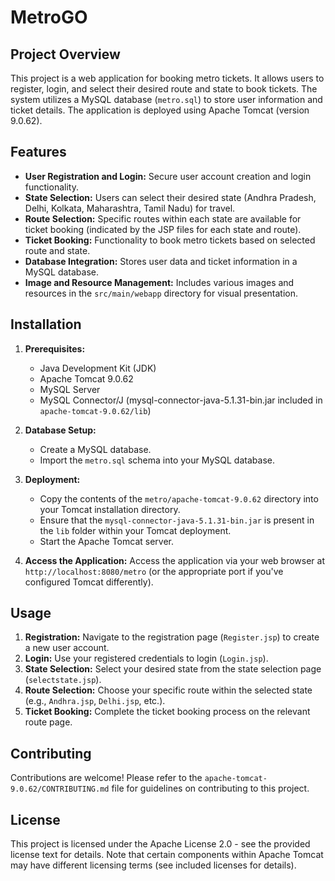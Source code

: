 # MetroGO

## Project Overview

This project is a web application for booking metro tickets.  It allows users to register, login, and select their desired route and state to book tickets. The system utilizes a MySQL database (`metro.sql`) to store user information and ticket details.  The application is deployed using Apache Tomcat (version 9.0.62).

## Features

* **User Registration and Login:** Secure user account creation and login functionality.
* **State Selection:** Users can select their desired state (Andhra Pradesh, Delhi, Kolkata, Maharashtra, Tamil Nadu) for travel.
* **Route Selection:**  Specific routes within each state are available for ticket booking (indicated by the JSP files for each state and route).
* **Ticket Booking:**  Functionality to book metro tickets based on selected route and state.
* **Database Integration:** Stores user data and ticket information in a MySQL database.
* **Image and Resource Management:** Includes various images and resources in the `src/main/webapp` directory for visual presentation.

## Installation

1. **Prerequisites:**
    * Java Development Kit (JDK) 
    * Apache Tomcat 9.0.62
    * MySQL Server
    * MySQL Connector/J (mysql-connector-java-5.1.31-bin.jar included in `apache-tomcat-9.0.62/lib`)

2. **Database Setup:**
    * Create a MySQL database.
    * Import the `metro.sql` schema into your MySQL database.

3. **Deployment:**
    * Copy the contents of the `metro/apache-tomcat-9.0.62` directory into your Tomcat installation directory.
    * Ensure that the `mysql-connector-java-5.1.31-bin.jar` is present in the `lib` folder within your Tomcat deployment.
    * Start the Apache Tomcat server.

4. **Access the Application:** Access the application via your web browser at `http://localhost:8080/metro` (or the appropriate port if you've configured Tomcat differently).


## Usage

1. **Registration:** Navigate to the registration page (`Register.jsp`) to create a new user account.
2. **Login:** Use your registered credentials to login (`Login.jsp`).
3. **State Selection:** Select your desired state from the state selection page (`selectstate.jsp`).
4. **Route Selection:** Choose your specific route within the selected state (e.g., `Andhra.jsp`, `Delhi.jsp`, etc.).
5. **Ticket Booking:** Complete the ticket booking process on the relevant route page.

## Contributing

Contributions are welcome! Please refer to the `apache-tomcat-9.0.62/CONTRIBUTING.md` file for guidelines on contributing to this project.

## License

This project is licensed under the Apache License 2.0 - see the provided license text for details.  Note that certain components within Apache Tomcat may have different licensing terms (see included licenses for details).
